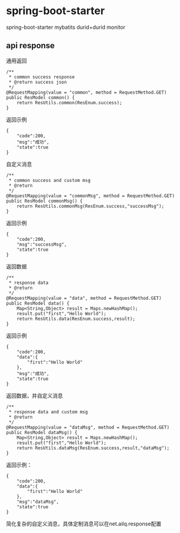 # spring-boot-starter
spring-boot-starter mybatits durid+durid monitor

## api response
通用返回

    /**
     * common success response
     * @return success json
     */
    @RequestMapping(value = "common", method = RequestMethod.GET)
    public ResModel common() {
        return ResUtils.common(ResEnum.success);
    }
返回示例

    {
    	"code":200,
    	"msg":"成功",
    	"state":true
    }

自定义消息

    /**
     * common success and custom msg
     * @return
     */
    @RequestMapping(value = "commonMsg", method = RequestMethod.GET)
    public ResModel commonMsg() {
        return ResUtils.commonMsg(ResEnum.success,"successMsg");
    }
返回示例  
      
    {
    	"code":200,
    	"msg":"successMsg",
    	"state":true
    }

返回数据

    /**
     * response data
     * @return
     */
    @RequestMapping(value = "data", method = RequestMethod.GET)
    public ResModel data() {
        Map<String,Object> result = Maps.newHashMap();
        result.put("first","Hello World");
        return ResUtils.data(ResEnum.success,result);
    }

返回示例
    
    {
    	"code":200,
    	"data":{
    		"first":"Hello World"
    	},
    	"msg":"成功",
    	"state":true
    }
        
返回数据，并自定义消息

    /**
     * response data and custom msg
     * @return
     */
    @RequestMapping(value = "dataMsg", method = RequestMethod.GET)
    public ResModel dataMsg() {
        Map<String,Object> result = Maps.newHashMap();
        result.put("first","Hello World");
        return ResUtils.dataMsg(ResEnum.success,result,"dataMsg");
    }
    
返回示例：

    {
    	"code":200,
    	"data":{
    		"first":"Hello World"
    	},
    	"msg":"dataMsg",
    	"state":true
    }

简化复杂的自定义消息，具体定制消息可以在net.ailq.response配置
    
    